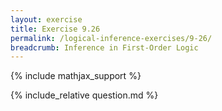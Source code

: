 ```yaml
---
layout: exercise
title: Exercise 9.26
permalink: /logical-inference-exercises/9-26/
breadcrumb: Inference in First-Order Logic
---
```


{% include mathjax_support %}

<div><i class="arrow-up" data-chapter="logical-inference-exercises" data-exercise="ex_26" data-rating="0"></i></div>
{% include_relative question.md %}
